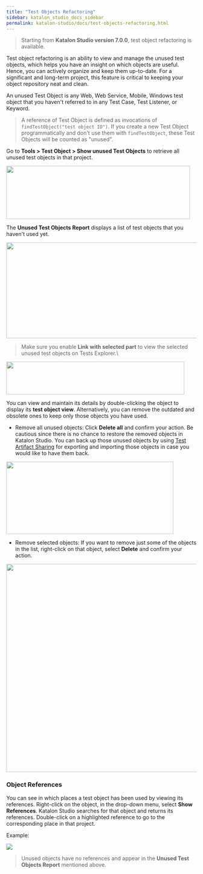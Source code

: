 ```yaml
---
title: "Test Objects Refactoring" 
sidebar: katalon_studio_docs_sidebar
permalink: katalon-studio/docs/test-objects-refactoring.html 
---
```

> Starting from **Katalon Studio version 7.0.0**, test object refactoring is available.

Test object refactoring is an ability to view and manage the unused test objects, which helps you have an insight on which objects are useful. Hence, you can actively organize and keep them up-to-date. For a significant and long-term project, this feature is critical to keeping your object repository neat and clean.

An unused Test Object is any Web, Web Service, Mobile, Windows test object that you haven't referred to in any Test Case, Test Listener, or Keyword.

> A reference of Test Object is defined as invocations of `findTestObject("test object ID")`. If you create a new Test Object programmatically and don't use them with `findTestObject`, these Test Objects will be counted as "unused".

Go to **Tools > Test Object > Show unused Test Objects** to retrieve all unused test objects in that project.

<img src="https://github.com/katalon-studio/docs-images/raw/master/katalon-studio/docs/test-object-refactor/option.png" width="486" height="141">

The **Unused Test Objects Report** displays a list of test objects that you haven't used yet.

<img src="https://github.com/katalon-studio/docs-images/raw/master/katalon-studio/docs/test-object-refactor/a.png" width="745" height="254">

> Make sure you enable **Link with selected part** to view the selected unused test objects on Tests Explorer.\
<img src="https://github.com/katalon-studio/docs-images/raw/master/katalon-studio/docs/test-object-refactor/link-selected.png" width="471" height="87">

You can view and maintain its details by double-clicking the object to display its **test object view**.  Alternatively, you can remove the outdated and obsolete ones to keep only those objects you have used.

* Remove all unused objects: Click **Delete all** and confirm your action. Be cautious since there is no chance to restore the removed objects in Katalon Studio. You can back up those unused objects by using [Test Artifact Sharing](https://docs.katalon.com/katalon-studio/docs/import-export-test-artifact.html) for exporting and importing those objects in case you would like to have them back.

<img src="https://github.com/katalon-studio/docs-images/raw/master/katalon-studio/docs/test-object-refactor/list-unused-objects.png" width="442" height="192">

* Remove selected objects: If you want to remove just some of the objects in the list, right-click on that object, select **Delete** and confirm your action.

<img src="https://github.com/katalon-studio/docs-images/raw/master/katalon-studio/docs/test-object-refactor/remove-one.png" width="636" height="552">

### Object References

You can see in which places a test object has been used by viewing its references. Right-click on the object, in the drop-down menu, select **Show References**. Katalon Studio searches for that object and returns its references. Double-click on a highlighted reference to go to the corresponding place in that project.

Example:

<img src="https://github.com/katalon-studio/docs-images/raw/master/katalon-studio/docs/test-object-refactor/object-reference.png" width="" height="">

> Unused objects have no references and appear in the **Unused Test Objects Report** mentioned above.
